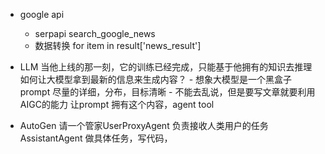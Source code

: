 - google api
    - serpapi search_google_news
    - 数据转换 for item  in result['news_result']

- LLM
    当他上线的那一刻，它的训练已经完成，只能基于他拥有的知识去推理
    如何让大模型拿到最新的信息来生成内容？
        - 想象大模型是一个黑盒子 prompt 尽量的详细，分布，目标清晰
        - 不能去乱说，但是要写文章就要利用AIGC的能力
            让prompt 拥有这个内容，agent tool

- AutoGen
    请一个管家UserProxyAgent 负责接收人类用户的任务 
    AssistantAgent 做具体任务，写代码，
